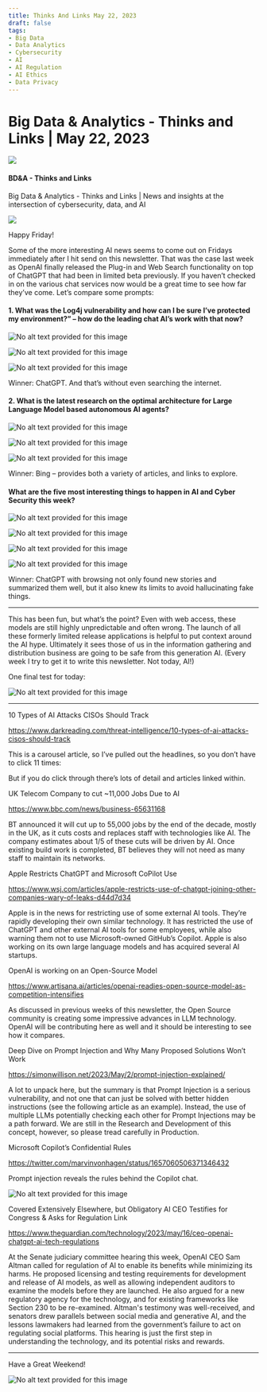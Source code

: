 ```yaml
---
title: Thinks And Links May 22, 2023
draft: false
tags:
- Big Data
- Data Analytics
- Cybersecurity
- AI
- AI Regulation
- AI Ethics
- Data Privacy
---
```


# Big Data & Analytics - Thinks and Links | May 22, 2023

![](../images\1679742887729)

#### BD&A - Thinks and Links

Big Data & Analytics - Thinks and Links | News and insights at the intersection of cybersecurity, data, and AI

![](../https://media.licdn.com/mediaD4E12AQH9QthBs69JyA)

Happy Friday!

Some of the more interesting AI news seems to come out on Fridays immediately after I hit send on this newsletter. That was the case last week as OpenAI finally released the Plug-in and Web Search functionality on top of ChatGPT that had been in limited beta previously. If you haven’t checked in on the various chat services now would be a great time to see how far they’ve come. Let’s compare some prompts:

#### 1. What was the Log4j vulnerability and how can I be sure I’ve protected my environment?” – how do the leading chat AI’s work with that now?

![No alt text provided for this image](../images\1684767961451)

![No alt text provided for this image](../images\1684768022862)

![No alt text provided for this image](../images\1684768053250)

Winner: ChatGPT. And that’s without even searching the internet.

#### 2. What is the latest research on the optimal architecture for Large Language Model based autonomous AI agents?

![No alt text provided for this image](../images\1684768093393)

![No alt text provided for this image](../images\1684768120106)

![No alt text provided for this image](../images\1684768146606)

Winner: Bing – provides both a variety of articles, and links to explore.

#### What are the five most interesting things to happen in AI and Cyber Security this week?

![No alt text provided for this image](../images\1684768185258)

![No alt text provided for this image](../images\1684768203915)

![No alt text provided for this image](../images\1684768221056)

![No alt text provided for this image](../images\1684768251069)

Winner: ChatGPT with browsing not only found new stories and summarized them well, but it also knew its limits to avoid hallucinating fake things.

---

This has been fun, but what’s the point? Even with web access, these models are still highly unpredictable and often wrong. The launch of all these formerly limited release applications is helpful to put context around the AI hype. Ultimately it sees those of us in the information gathering and distribution business are going to be safe from this generation AI. (Every week I try to get it to write this newsletter. Not today, AI!)

One final test for today:

![No alt text provided for this image](../images\1684768291477)

---

10 Types of AI Attacks CISOs Should Track

https://www.darkreading.com/threat-intelligence/10-types-of-ai-attacks-cisos-should-track

This is a carousel article, so I’ve pulled out the headlines, so you don’t have to click 11 times:

But if you do click through there’s lots of detail and articles linked within.

UK Telecom Company to cut ~11,000 Jobs Due to AI

https://www.bbc.com/news/business-65631168

BT announced it will cut up to 55,000 jobs by the end of the decade, mostly in the UK, as it cuts costs and replaces staff with technologies like AI. The company estimates about 1/5 of these cuts will be driven by AI. Once existing build work is completed, BT believes they will not need as many staff to maintain its networks.

Apple Restricts ChatGPT and Microsoft CoPilot Use

https://www.wsj.com/articles/apple-restricts-use-of-chatgpt-joining-other-companies-wary-of-leaks-d44d7d34

Apple is in the news for restricting use of some external AI tools. They’re rapidly developing their own similar technology. It has restricted the use of ChatGPT and other external AI tools for some employees, while also warning them not to use Microsoft-owned GitHub’s Copilot. Apple is also working on its own large language models and has acquired several AI startups.

OpenAI is working on an Open-Source Model

https://www.artisana.ai/articles/openai-readies-open-source-model-as-competition-intensifies

As discussed in previous weeks of this newsletter, the Open Source community is creating some impressive advances in LLM technology. OpenAI will be contributing here as well and it should be interesting to see how it compares.

Deep Dive on Prompt Injection and Why Many Proposed Solutions Won’t Work

https://simonwillison.net/2023/May/2/prompt-injection-explained/

A lot to unpack here, but the summary is that Prompt Injection is a serious vulnerability, and not one that can just be solved with better hidden instructions (see the following article as an example). Instead, the use of multiple LLMs potentially checking each other for Prompt Injections may be a path forward. We are still in the Research and Development of this concept, however, so please tread carefully in Production.

Microsoft Copilot’s Confidential Rules

https://twitter.com/marvinvonhagen/status/1657060506371346432

Prompt injection reveals the rules behind the Copilot chat.

![No alt text provided for this image](../images\1684768327992)

Covered Extensively Elsewhere, but Obligatory AI CEO Testifies for Congress & Asks for Regulation Link

https://www.theguardian.com/technology/2023/may/16/ceo-openai-chatgpt-ai-tech-regulations

At the Senate judiciary committee hearing this week, OpenAI CEO Sam Altman called for regulation of AI to enable its benefits while minimizing its harms. He proposed licensing and testing requirements for development and release of AI models, as well as allowing independent auditors to examine the models before they are launched. He also argued for a new regulatory agency for the technology, and for existing frameworks like Section 230 to be re-examined. Altman's testimony was well-received, and senators drew parallels between social media and generative AI, and the lessons lawmakers had learned from the government’s failure to act on regulating social platforms. This hearing is just the first step in understanding the technology, and its potential risks and rewards.

---

Have a Great Weekend!

![No alt text provided for this image](../images\1684768351985)